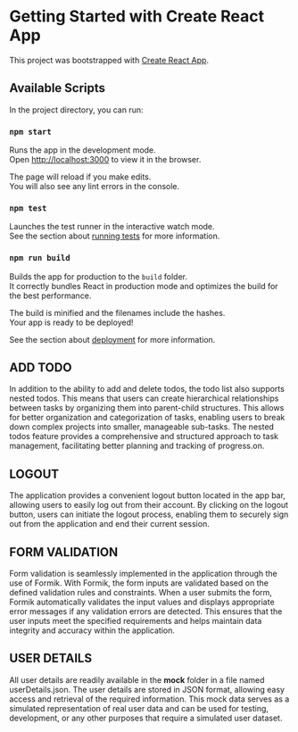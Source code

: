 # Getting Started with Create React App

This project was bootstrapped with [Create React App](https://github.com/facebook/create-react-app).

## Available Scripts

In the project directory, you can run:

### `npm start`

Runs the app in the development mode.\
Open [http://localhost:3000](http://localhost:3000) to view it in the browser.

The page will reload if you make edits.\
You will also see any lint errors in the console.

### `npm test`

Launches the test runner in the interactive watch mode.\
See the section about [running tests](https://facebook.github.io/create-react-app/docs/running-tests) for more information.

### `npm run build`

Builds the app for production to the `build` folder.\
It correctly bundles React in production mode and optimizes the build for the best performance.

The build is minified and the filenames include the hashes.\
Your app is ready to be deployed!

See the section about [deployment](https://facebook.github.io/create-react-app/docs/deployment) for more information.

## ADD TODO 
In addition to the ability to add and delete todos, the todo list also supports nested todos. This means that users can create hierarchical relationships between tasks by organizing them into parent-child structures. This allows for better organization and categorization of tasks, enabling users to break down complex projects into smaller, manageable sub-tasks. The nested todos feature provides a comprehensive and structured approach to task management, facilitating better planning and tracking of progress.on.

## LOGOUT
The application provides a convenient logout button located in the app bar, allowing users to easily log out from their account. By clicking on the logout button, users can initiate the logout process, enabling them to securely sign out from the application and end their current session.

## FORM VALIDATION
Form validation is seamlessly implemented in the application through the use of Formik. With Formik, the form inputs are validated based on the defined validation rules and constraints. When a user submits the form, Formik automatically validates the input values and displays appropriate error messages if any validation errors are detected. This ensures that the user inputs meet the specified requirements and helps maintain data integrity and accuracy within the application.




## USER DETAILS
All user details are readily available in the __mock__ folder in a file named userDetails.json. The user details are stored in JSON format, allowing easy access and retrieval of the required information. This mock data serves as a simulated representation of real user data and can be used for testing, development, or any other purposes that require a simulated user dataset.



